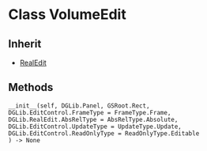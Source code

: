 # Class VolumeEdit

## Inherit

* [RealEdit](RealEdit.md)

## Methods
```
__init__(self, DGLib.Panel, GSRoot.Rect,
DGLib.EditControl.FrameType = FrameType.Frame,
DGLib.RealEdit.AbsRelType = AbsRelType.Absolute, 
DGLib.EditControl.UpdateType = UpdateType.Update, 
DGLib.EditControl.ReadOnlyType = ReadOnlyType.Editable
) -> None
```
